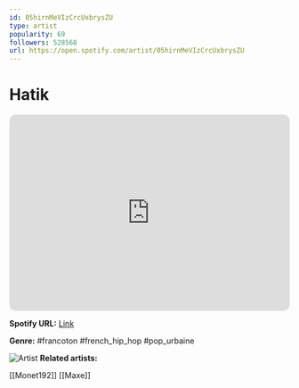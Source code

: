 ```yaml
---
id: 05hirnMeVIzCrcUxbrysZU
type: artist
popularity: 69
followers: 528568
url: https://open.spotify.com/artist/05hirnMeVIzCrcUxbrysZU
---
```

# Hatik

<iframe style="border-radius:12px" src="https://open.spotify.com/embed/artist/05hirnMeVIzCrcUxbrysZU" width="100%" height="352" frameBorder="0" allowfullscreen="" allow="autoplay; clipboard-write; encrypted-media; fullscreen; picture-in-picture" loading="lazy"></iframe>

**Spotify URL:** [Link](https://open.spotify.com/artist/05hirnMeVIzCrcUxbrysZU)

**Genre:**  #francoton #french_hip_hop #pop_urbaine

![Artist](https://i.scdn.co/image/ab6761610000e5eb6329569e9bdd3e359d8b56b7)
**Related artists:**

[[Monet192]]
[[Maxe]]
